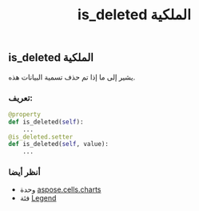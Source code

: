 ﻿---
title: is_deleted الملكية
second_title: Aspose.Cells for Python via .NET API المراجع
description:
type: docs
weight: 210
url: /ar/python-net/aspose.cells.charts/legend/is_deleted/
is_root: false
---
##  is_deleted الملكية

يشير إلى ما إذا تم حذف تسمية البيانات هذه.
###  تعريف:
```python
@property
def is_deleted(self):
    ...
@is_deleted.setter
def is_deleted(self, value):
    ...
```

###  أنظر أيضا
* وحدة [aspose.cells.charts](../../)
* فئة [Legend](/cells/ar/python-net/aspose.cells.charts/legend)
